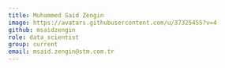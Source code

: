 ```yaml
---
title: Muhammed Said Zengin
image: https://avatars.githubusercontent.com/u/37325455?v=4
github: msaidzengin
role: data_scientist
group: current
email: msaid.zengin@stm.com.tr
---
```


